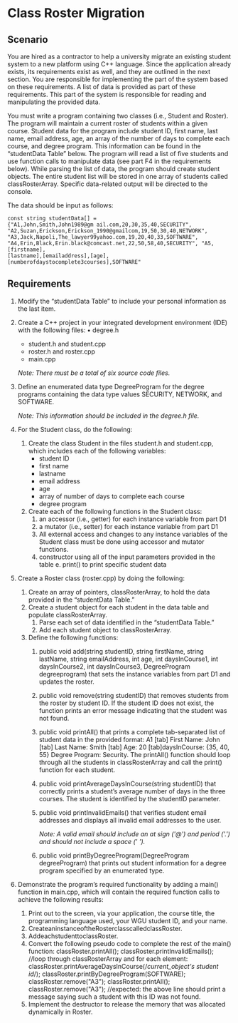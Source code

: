 # Class Roster Migration
## Scenario
You are hired as a contractor to help a university migrate an existing student system to a new platform using C++ language. Since the application already exists, its requirements exist as well, and they are outlined in the next section. You are responsible for implementing the part of the system based on these requirements. A list of data is provided as part of these requirements. This part of the system is responsible for reading and manipulating the provided data.

You must write a program containing two classes (i.e., Student and Roster). The program will maintain a current roster of students within a given course. Student data for the program include student ID, first name, last name, email address, age, an array of the number of days to complete each course, and degree program. This information can be found in the “studentData Table” below. The program will read a list of five students and use function calls to manipulate data (see part F4 in the requirements below). While parsing the list of data, the program should create student objects. The entire student list will be stored in one array of students called classRosterArray. Specific data-related output will be directed to the console.

The data should be input as follows:
```
const string studentData[] =
{"A1,John,Smith,John1989@gm ail.com,20,30,35,40,SECURITY",
"A2,Suzan,Erickson,Erickson_1990@gmailcom,19,50,30,40,NETWORK",
"A3,Jack,Napoli,The_lawyer99yahoo.com,19,20,40,33,SOFTWARE",
"A4,Erin,Black,Erin.black@comcast.net,22,50,58,40,SECURITY", "A5,[firstname],
[lastname],[emailaddress],[age], [numberofdaystocomplete3courses],SOFTWARE"
```

## Requirements
1. Modify the “studentData Table” to include your personal information as the last item.
2. Create a C++ project in your integrated development environment (IDE) with the following files: • degree.h
    - student.h and student.cpp
    - roster.h and roster.cpp
    - main.cpp

   *Note: There must be a total of six source code files.*

3. Define an enumerated data type DegreeProgram for the degree programs containing the data type values SECURITY, NETWORK, and SOFTWARE.

   *Note: This information should be included in the degree.h file.*

4. For the Student class, do the following:
    1. Create the class Student in the files student.h and student.cpp, which includes each of the following
variables:
        - student ID
        - first name
        - lastname
        - email address
        - age
        - array of number of days to complete each course
        - degree program
    2. Create each of the following functions in the Student class:
        1. an accessor (i.e., getter) for each instance variable from part D1
        2. a mutator (i.e., setter) for each instance variable from part D1
        3. All external access and changes to any instance variables of the Student class must be done using
        accessor and mutator functions.
        4. constructor using all of the input parameters provided in the table e. print() to print specific student data
5. Create a Roster class (roster.cpp) by doing the following:
    1. Create an array of pointers, classRosterArray, to hold the data provided in the “studentData Table.”
    2. Create a student object for each student in the data table and populate classRosterArray.
        1. Parse each set of data identified in the “studentData Table.”
        2. Add each student object to classRosterArray.
    3. Define the following functions:
        1. public void add(string studentID, string firstName, string lastName, string emailAddress, int age, int daysInCourse1, int daysInCourse2, int daysInCourse3, DegreeProgram degreeprogram) that sets the instance variables from part D1 and updates the roster.
        2. public void remove(string studentID) that removes students from the roster by student ID. If the student ID does not exist, the function prints an error message indicating that the student was not found.
        3. public void printAll() that prints a complete tab-separated list of student data in the provided format: A1 [tab] First Name: John [tab] Last Name: Smith [tab] Age: 20 [tab]daysInCourse: {35, 40, 55} Degree Program: Security. The printAll() function should loop through all the students in classRosterArray and call the print() function for each student.
        4. public void printAverageDaysInCourse(string studentID) that correctly prints a student’s average number of days in the three courses. The student is identified by the studentID parameter.
        5. public void printInvalidEmails() that verifies student email addresses and displays all invalid email addresses to the user.
        
           *Note: A valid email should include an at sign ('@') and period ('.') and should not include a space (' ').*
        
        6. public void printByDegreeProgram(DegreeProgram degreeProgram) that prints out student information for a degree program specified by an enumerated type.
6. Demonstrate the program’s required functionality by adding a main() function in main.cpp, which will contain the required function calls to achieve the following results:
    1. Print out to the screen, via your application, the course title, the programming language used, your WGU student ID, and your name.
    2. CreateaninstanceoftheRosterclasscalledclassRoster.
    3. AddeachstudenttoclassRoster.
    4. Convert the following pseudo code to complete the rest of the main() function:
          classRoster.printAll();
          classRoster.printInvalidEmails();
          //loop through classRosterArray and for each element:
          classRoster.printAverageDaysInCourse(/*current_object's student id*/);
          classRoster.printByDegreeProgram(SOFTWARE);
          classRoster.remove("A3");
          classRoster.printAll();
          classRoster.remove("A3");
          //expected: the above line should print a message saying such a student with
    this ID was not found.
    5. Implement the destructor to release the memory that was allocated dynamically in Roster.

